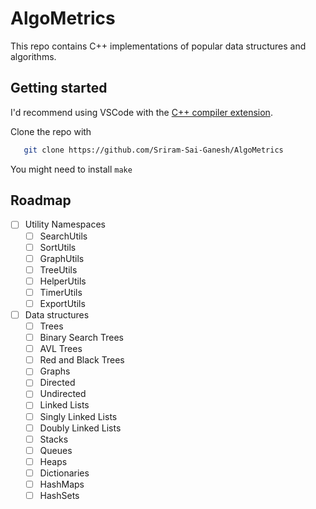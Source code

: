 # AlgoMetrics
This repo contains C++ implementations of popular data structures and algorithms. 

## Getting started

I'd recommend using VSCode with the [C++ compiler extension](https://code.visualstudio.com/docs/languages/cpp).

Clone the repo with    
```sh
   git clone https://github.com/Sriram-Sai-Ganesh/AlgoMetrics
```
You might need to install ```make```
## Roadmap

- [ ] Utility Namespaces
  - [ ] SearchUtils
  - [ ] SortUtils
  - [ ] GraphUtils
  - [ ] TreeUtils
  - [ ] HelperUtils
  - [ ] TimerUtils
  - [ ] ExportUtils
- [ ] Data structures
  - [ ] Trees
   - [ ] Binary Search Trees
   - [ ] AVL Trees
   - [ ] Red and Black Trees
  - [ ] Graphs
   - [ ] Directed
   - [ ] Undirected
  - [ ] Linked Lists
   - [ ] Singly Linked Lists
   - [ ] Doubly Linked Lists 
  - [ ] Stacks
  - [ ] Queues
  - [ ] Heaps
  - [ ] Dictionaries
   - [ ] HashMaps
   - [ ] HashSets
